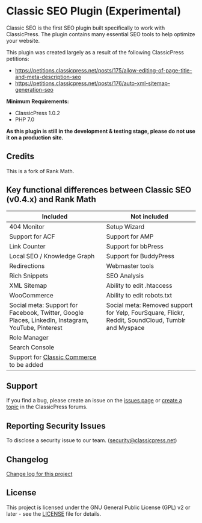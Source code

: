 # Classic SEO Plugin (Experimental)

Classic SEO is the first SEO plugin built specifically to work with ClassicPress. The plugin contains many essential SEO tools to help optimize your website.

This plugin was created largely as a result of the following ClassicPress petitions:

- https://petitions.classicpress.net/posts/175/allow-editing-of-page-title-and-meta-description-seo
- https://petitions.classicpress.net/posts/176/auto-xml-sitemap-generation-seo


**Minimum Requirements:**

- ClassicPress 1.0.2
- PHP 7.0

**As this plugin is still in the development & testing stage, please do not use it on a production site.**

## Credits
This is a fork of Rank Math.

## Key functional differences between Classic SEO (v0.4.x) and Rank Math

**Included** | **Not included**
-------------|-----------------
404 Monitor|Setup Wizard
Support for ACF|Support for AMP
Link Counter|Support for bbPress
Local SEO / Knowledge Graph|Support for BuddyPress
Redirections|Webmaster tools
Rich Snippets|SEO Analysis
XML Sitemap|Ability to edit .htaccess
WooCommerce|Ability to edit robots.txt
Social meta: Support for Facebook, Twitter, Google Places, LinkedIn, Instagram, YouTube, Pinterest|Social meta: Removed support for Yelp, FourSquare, Flickr, Reddit, SoundCloud, Tumblr and Myspace
Role Manager|
Search Console|
Support for [Classic Commerce](https://github.com/ClassicPress-research/classic-commerce) to be added|

## Support
If you find a bug, please create an issue on the [issues page](https://github.com/ClassicPress-research/classicpress-seo/issues) or [create a topic](https://forums.classicpress.net/tags/classic-seo) in the ClassicPress forums.

## Reporting Security Issues
To disclose a security issue to our team. (security@classicpress.net)

## Changelog
[Change log for this project](CHANGES.md)

## License
This project is licensed under the GNU General Public License (GPL) v2 or later - see the [LICENSE](LICENSE) file for details.